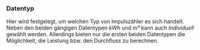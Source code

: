 ### Datentyp

Hier wird festgelegt, um welchen Typ von Impulszähler es sich handelt. Neben den beiden gängigen Datentypen *kWh* und *m³* kann auch *Individuell* gewählt werden. Allerdings bieten nur die ersten beiden Datentypen die Möglichkeit, die Leistung bzw. den Durchfluss zu berechnen.